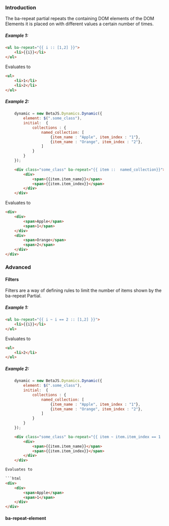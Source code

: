 
### Introduction

The ba-repeat partial repeats the containing DOM elements of the DOM Elements it is placed on with different values a certain number of times.

##### Example 1:

```html
<ul ba-repeat="{{ i :: [1,2] }}">
    <li>{{i}}</li>
</ul>
```

Evaluates to

```html
<ul>
    <li>1</li>
    <li>2</li>
</ul>
```

##### Example 2:

```js
    dynamic = new BetaJS.Dynamics.Dynamic({
        element: $(".some_class"),
        initial:  {
            collections : {
                named_collection: [
                    {item_name : "Apple", item_index : "1"},
                    {item_name : "Orange", item_index : "2"},
                ]
            }
        }
    });
```

```html
    <div class="some_class" ba-repeat="{{ item ::  named_collection}}">
        <div>
            <span>{{item.item_name}}</span>
            <span>{{item.item_index}}</span>
        </div>
    </div>
```

Evaluates to

```html
<div>
    <div>
        <span>Apple</span>
        <span>1</span>
    </div>
    <div>
        <span>Orange</span>
        <span>2</span>
    </div>
</div>
```

### Advanced

#### Filters

Filters are a way of defining rules to limit the number of items shown by the ba-repeat Partial.

##### Example 1:

```html
<ul ba-repeat="{{ i ~ i == 2 :: [1,2] }}">
    <li>{{i}}</li>
</ul>
```

Evaluates to

```html
<ul>
    <li>2</li>
</ul>
```

##### Example 2:

```js
    dynamic = new BetaJS.Dynamics.Dynamic({
        element: $(".some_class"),
        initial:  {
            collections : {
                named_collection: [
                    {item_name : "Apple", item_index : "1"},
                    {item_name : "Orange", item_index : "2"},
                ]
            }
        }
    });
```

```html
    <div class="some_class" ba-repeat="{{ item ~ item.item_index == 1 ::  named_collection}}">
        <div>
            <span>{{item.item_name}}</span>
            <span>{{item.item_index}}</span>
        </div>
    </div>

Evaluates to

```html
<div>
    <div>
        <span>Apple</span>
        <span>1</span>
    </div>
</div>
```

#### ba-repeat-element